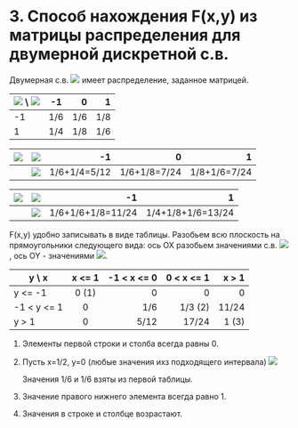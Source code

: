 # 3. Способ нахождения F(x,y) из матрицы распределения для двумерной дискретной с.в.

Двумерная с.в. ![](https://latex.codecogs.com/svg.latex?(\xi_1,\xi_2)) имеет распределение, заданное матрицей.

| ![](https://latex.codecogs.com/svg.latex?\xi&space;_{2}) \ ![](https://latex.codecogs.com/svg.latex?\xi&space;_{1}) |  -1   |    0 |    1 |
| ------------------------------------------------------------------------------------------------------------------- | :---: | ---: | ---: |
| -1                                                                                                                  |  1/6  |  1/6 |  1/8 |
| 1                                                                                                                   |  1/4  |  1/8 |  1/6 |

| ![](https://latex.codecogs.com/svg.latex?\xi&space;_{1}) |      ![](https://latex.codecogs.com/svg.latex?x_{i})       |           -1 |            0 |            1 |
| -------------------------------------------------------- | :--------------------------------------------------------: | -----------: | -----------: | -----------: |
|                                                          | ![](https://latex.codecogs.com/svg.latex?P(\xi_{1}=x_{i})) | 1/6+1/4=5/12 | 1/6+1/8=7/24 | 1/8+1/6=7/24 |

| ![](https://latex.codecogs.com/svg.latex?\xi&space;_{2}) |      ![](https://latex.codecogs.com/svg.latex?y_{j})       |                -1 |                 1 |
| -------------------------------------------------------- | :--------------------------------------------------------: | ----------------: | ----------------: |
|                                                          | ![](https://latex.codecogs.com/svg.latex?P(\xi_{2}=y_{j})) | 1/6+1/6+1/8=11/24 | 1/4+1/8+1/6=13/24 |

F(x,y) удобно записывать в виде таблицы. Разобьем всю плоскость на прямоугольники следующего вида: ось OX разобьем значениями с.в. ![](https://latex.codecogs.com/svg.latex?\xi_1), ось OY - значениями ![](https://latex.codecogs.com/svg.latex?\xi_2).

| y \ x       | x <= 1 | -1 < x <= 0 | 0 < x <= 1 | x > 1 |
| ----------- | :----: | ----------: | ---------: | ----: |
| y <= -1     | 0 (1)  |           0 |          0 |     0 |
| -1 < y <= 1 |   0    |         1/6 |    1/3 (2) | 11/24 |
| y > 1       |   0    |        5/12 |      17/24 | 1 (3) |

1) Элементы первой строки и столба всегда равны 0.
2) Пусть x=1/2, y=0 (любые значения ихз подходящего интервала)
   ![](https://latex.codecogs.com/svg.latex?F(\frac{1}{2};0)=P(\xi_1&space;<&space;\frac{1}{2};\xi_2<0)=P(\xi_1=-1;\xi_2=1)&plus;P(\xi_1=0;\xi_2=1)=\frac{1}{6}&plus;\frac{1}{6}=\frac{1}{3})

   Значения 1/6 и 1/6 взяты из первой таблицы.
3) Значение правого нижнего элемента всегда равно 1.
4) Значения в строке и столбце возрастают.
